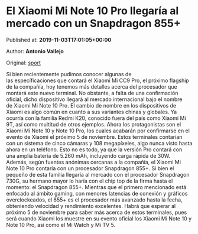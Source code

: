 
# El Xiaomi Mi Note 10 Pro llegaría al mercado con un Snapdragon 855+

Published at: **2019-11-03T17:01:05+00:00**

Author: **Antonio Vallejo**

Original: [sport](https://www.sport.es/es/noticias/android/xiaomi-note-pro-llegara-mercado-con-snapdragon-855-7712832)

Si bien recientemente pudimos conocer algunas de las específicaciones que contará el Xiaomi Mi CC9 Pro, el próximo flagship de la compañía, hoy tenemos más detalles acerca del procesador que montará este nuevo terminal. No obstante, a falta de una confirmación oficial, dicho dispositivo llegará al mercado internacional bajo el nombre de Xiaomi Mi Note 10 Pro.
El cambio de nombre en los dispositivos de Xiaomi es algo común en cuanto a sus variantes chinas y globales. Ya ocurría con la familia Redmi K20, conocido fuera del país como Xiaomi Mi 9T, así como multitud de otros ejemplos. Ahora los protagonistas son el Xiaomi Mi Note 10 y Note 10 Pro, los cuales acabarán por confirmarse en el evento de Xiaomi el próximo 5 de noviembre. Estos terminales contarían con un sistema de cinco cámaras y 108 megapíxeles, algo nunca visto hasta ahora en un teléfono. Esto no es todo, ya que la versión Pro contará con una amplia batería de 5.260 mAh, incluyendo carga rápida de 30W. Además, según fuentes anónimas cercanas a la compañía, el Xiaomi Mi Note 10 Pro contaría con un procesador Snapdragon 855+.
Si bien el pequeño de esta familia llegaría al mercado con el procesador Snapdragon 730G, su hermano mayor lo haría con el chip top de la firma hasta el momento: el Snapdragon 855+. Mientras que el primero mencionado está enfocado al ámbito gaming, con menores latencias de conexión y gráficos overclockeados, el 855+ es el procesador más avanzado hasta la fecha, obteniendo velocidad y rendimiento excelentes.
Habrá que esperar al próximo 5 de noviembre para saber más acerca de estos terminales, pues será cuando Xiaomi los muestre en su evento oficial los Xiaomi Mi Note 10 y Note 10 Pro, así como el Mi Watch y Mi TV 5.
